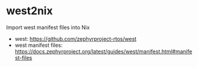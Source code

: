 # west2nix

Import west manifest files into Nix

- west: https://github.com/zephyrproject-rtos/west
- west manifest files: https://docs.zephyrproject.org/latest/guides/west/manifest.html#manifest-files
